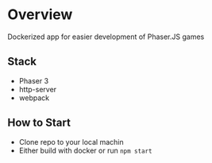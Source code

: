 # Overview
Dockerized app for easier development of Phaser.JS games

## Stack
- Phaser 3
- http-server
- webpack

## How to Start
- Clone repo to your local machin
- Either build with docker or run `npm start`